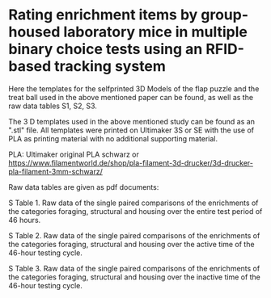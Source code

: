# Rating enrichment items by group-housed laboratory mice in multiple binary choice tests using an RFID-based tracking system
Here the templates for the selfprinted 3D Models of the flap puzzle and the treat ball used in the above mentioned paper can be found, as well as the raw data tables S1, S2, S3. 

The 3 D templates used in the above mentioned study can be found as an ".stl" file. All templates were printed on Ultimaker 3S or SE with the use of PLA as printing material with no additional supporting material. 

PLA: Ultimaker original PLA schwarz or https://www.filamentworld.de/shop/pla-filament-3d-drucker/3d-drucker-pla-filament-3mm-schwarz/

Raw data tables are given as pdf documents:

S Table 1. Raw data of the single paired comparisons of the enrichments of the categories foraging, structural and housing over the entire test period of 46 hours.

S Table 2. Raw data of the single paired comparisons of the enrichments of the categories foraging, structural and housing over the active time of the 46-hour testing cycle.

S Table 3. Raw data of the single paired comparisons of the enrichments of the categories foraging, structural and housing over the inactive time of the 46-hour testing cycle.

